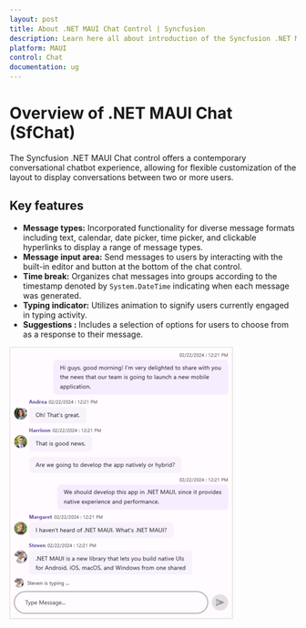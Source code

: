 ```yaml
---
layout: post
title: About .NET MAUI Chat Control | Syncfusion
description: Learn here all about introduction of the Syncfusion .NET MAUI Chat (SfChat) control, its elements and more.
platform: MAUI
control: Chat
documentation: ug
---
```


# Overview of .NET MAUI Chat (SfChat)

The Syncfusion .NET MAUI Chat control offers a contemporary conversational chatbot experience, allowing for flexible customization of the layout to display conversations between two or more users.

## Key features

* **Message types:** Incorporated functionality for diverse message formats including text, calendar, date picker, time picker, and clickable hyperlinks to display a range of message types.
* **Message input area:** Send messages to users by interacting with the built-in editor and button at the bottom of the chat control.
* **Time break:** Organizes chat messages into groups according to the timestamp denoted by `System.DateTime` indicating when each message was generated.
* **Typing indicator:** Utilizes animation to signify users currently engaged in typing activity.
* **Suggestions :** Includes a selection of options for users to choose from as a response to their message.

![overview in MAUI SfChat](images/maui-chat-overview.png)
